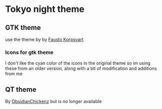 # Tokyo night theme
## GTK theme
use the theme by by [Fausto Korpsvart](https://github.com/Fausto-Korpsvart/Tokyo-Night-GTK-Theme)
### Icons for gtk theme
I don't like the cyan color of the icons in the original theme so im using these from an older version, along with a bit of modification and additions from me

## QT theme
By [ObsidianChickenz](http://gitlab.com/obidianChickenz/kvantum-tokyo-night-theme) but is no longer available
